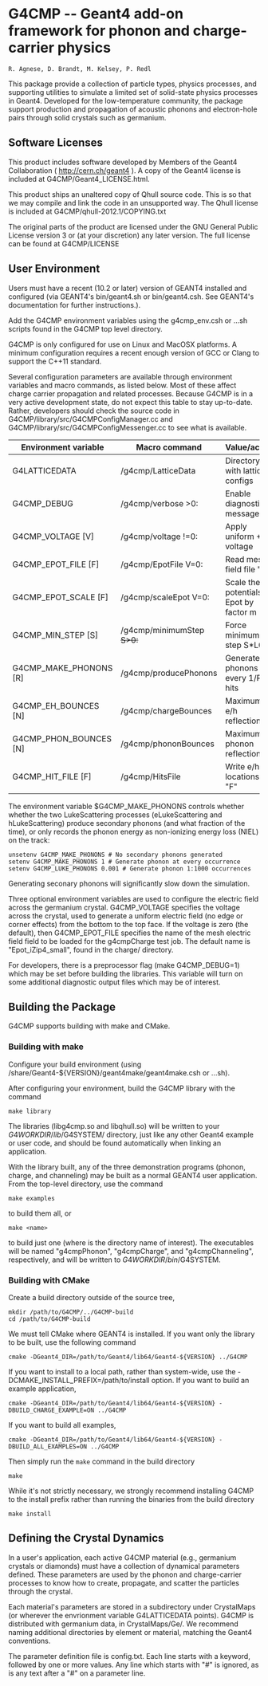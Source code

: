 # G4CMP -- Geant4 add-on framework for phonon and charge-carrier physics

    R. Agnese, D. Brandt, M. Kelsey, P. Redl


This package provide a collection of particle types, physics processes, and
supporting utilities to simulate a limited set of solid-state physics
processes in Geant4.  Developed for the low-temperature community, the
package support production and propagation of acoustic phonons and
electron-hole pairs through solid crystals such as germanium.

## Software Licenses

This product includes software developed by Members of the Geant4 
Collaboration ( http://cern.ch/geant4 ). A copy of the Geant4 license is
included at G4CMP/Geant4\_LICENSE.html.

This product ships an unaltered copy of Qhull source code. This is so that
we may compile and link the code in an unsupported way. The Qhull license
is included at G4CMP/qhull-2012.1/COPYING.txt

The original parts of the product are licensed under the GNU General Public
License version 3 or (at your discretion) any later version. The full
license can be found at G4CMP/LICENSE

## User Environment

Users must have a recent (10.2 or later) version of GEANT4
installed and configured (via GEANT4's bin/geant4.sh or bin/geant4.csh. See
GEANT4's documentation for further instructions.).

Add the G4CMP environment variables using the g4cmp\_env.csh or ...sh scripts
found in the G4CMP top level directory.

G4CMP is only configured for use on Linux and MacOSX platforms.  A minimum
configuration requires a recent enough version of GCC or Clang to support
the C++11 standard.

Several configuration parameters are available through environment variables
and macro commands, as listed below.  Most of these affect charge carrier
propagation and related processes. Because G4CMP is in a very active 
development state, do not expect this table to stay up-to-date. Rather,
developers should check the source code in 
G4CMP/library/src/G4CMPConfigManager.cc and 
G4CMP/library/src/G4CMPConfigMessenger.cc to see what is available.


| Environment variable    | Macro command                 | Value/action                            |
| ------------------------| ----------------------------- | ----------------------------------------|
| G4LATTICEDATA		      | /g4cmp/LatticeData	          | Directory with lattice configs          |
| G4CMP\_DEBUG		      | /g4cmp/verbose		>0:       | Enable diagnostic messages              |
| G4CMP\_VOLTAGE [V]      | /g4cmp/voltage <V>	!=0:      | Apply uniform +Z voltage                |
| G4CMP\_EPOT\_FILE [F]   | /g4cmp/EpotFile <F>	V=0:      | Read mesh field file "F"                |
| G4CMP\_EPOT\_SCALE [F]  | /g4cmp/scaleEpot <M>	V=0:  | Scale the potentials in Epot by factor m|
| G4CMP\_MIN\_STEP [S]    | /g4cmp/minimumStep <S>	S>0:  | Force minimum step S\*L0                |
| G4CMP\_MAKE\_PHONONS [R]| /g4cmp/producePhonons <R>     | Generate phonons every 1/R hits         |
| G4CMP\_EH\_BOUNCES [N]  | /g4cmp/chargeBounces	      | Maximum e/h reflections                 |
| G4CMP\_PHON\_BOUNCES [N]| /g4cmp/phononBounces	      | Maximum phonon reflections              |
| G4CMP\_HIT\_FILE [F]	  | /g4cmp/HitsFile <F>	          | Write e/h hit locations to "F"          |

The environment variable $G4CMP\_MAKE\_PHONONS controls whether whether the
two LukeScattering processes (eLukeScattering and hLukeScattering) produce
secondary phonons (and what fraction of the time), or only records the
phonon energy as non-ionizing energy loss (NIEL) on the track:

	unsetenv G4CMP_MAKE_PHONONS # No secondary phonons generated
	setenv G4CMP_MAKE_PHONONS 1	# Generate phonon at every occurrence
	setenv G4CMP_LUKE_PHONONS 0.001	# Generate phonon 1:1000 occurrences

Generating seconary phonons will significantly slow down the simulation.

Three optional environment variables are used to configure the electric field
across the germanium crystal.  G4CMP\_VOLTAGE specifies the voltage across
the crystal, used to generate a uniform electric field (no edge or corner
effects) from the bottom to the top face.  If the voltage is zero (the
default), then G4CMP\_EPOT\_FILE specifies the name of the mesh electric field
field to be loaded for the g4cmpCharge test job.  The default name is
"Epot\_iZip4\_small", found in the charge/ directory.

For developers, there is a preprocessor flag (make G4CMP\_DEBUG=1) which may
be set before building the libraries.  This variable will turn on some
additional diagnostic output files which may be of interest.

## Building the Package

G4CMP supports building with make and CMake.

### Building with make

Configure your build environment (using
/share/Geant4-${VERSION}/geant4make/geant4make.csh or ...sh).

After configuring your environment, build the G4CMP library with the command

	make library

The libraries (libg4cmp.so and libqhull.so) will be written to your
$G4WORKDIR/lib/$G4SYSTEM/ directory, just like any other Geant4 example or
user code, and should be found automatically when linking an application.

With the library built, any of the three demonstration programs (phonon,
charge, and channeling) may be built as a normal GEANT4 user application.
From the top-level directory, use the command

	make examples

to build them all, or

	make <name>

to build just one (where <name> is the directory name of interest).  The
executables will be named "g4cmpPhonon", "g4cmpCharge", and
"g4cmpChanneling", respectively, and will be written to
$G4WORKDIR/bin/$G4SYSTEM.

### Building with CMake

Create a build directory outside of the source tree,

    mkdir /path/to/G4CMP/../G4CMP-build
    cd /path/to/G4CMP-build

We must tell CMake where GEANT4 is installed. If you want only the library
to be built, use the following command

    cmake -DGeant4_DIR=/path/to/Geant4/lib64/Geant4-${VERSION} ../G4CMP

If you want to install to a local path, rather than system-wide, use the
-DCMAKE\_INSTALL\_PREFIX=/path/to/install option. If you want to build an
example application,

    cmake -DGeant4_DIR=/path/to/Geant4/lib64/Geant4-${VERSION} -DBUILD_CHARGE_EXAMPLE=ON ../G4CMP

If you want to build all examples,

    cmake -DGeant4_DIR=/path/to/Geant4/lib64/Geant4-${VERSION} -DBUILD_ALL_EXAMPLES=ON ../G4CMP

Then simply run the `make` command in the build directory

    make

While it's not strictly necessary, we strongly recommend installing G4CMP to 
the install prefix rather than running the binaries from the build directory

    make install


## Defining the Crystal Dynamics

In a user's application, each active G4CMP material (e.g., germanium
crystals or diamonds) must have a collection of dynamical parameters
defined.  These parameters are used by the phonon and charge-carrier
processes to know how to create, propagate, and scatter the particles
through the crystal.

Each material's parameters are stored in a subdirectory under CrystalMaps
(or wherever the envrionment variable G4LATTICEDATA points).  G4CMP is
distributed with germanium data, in CrystalMaps/Ge/.  We recommend naming
additional directories by element or material, matching the Geant4
conventions.

The parameter definition file is config.txt.  Each line starts with a
keyword, followed by one or more values.  Any line which starts with "#" is
ignored, as is any text after a "#" on a parameter line.
